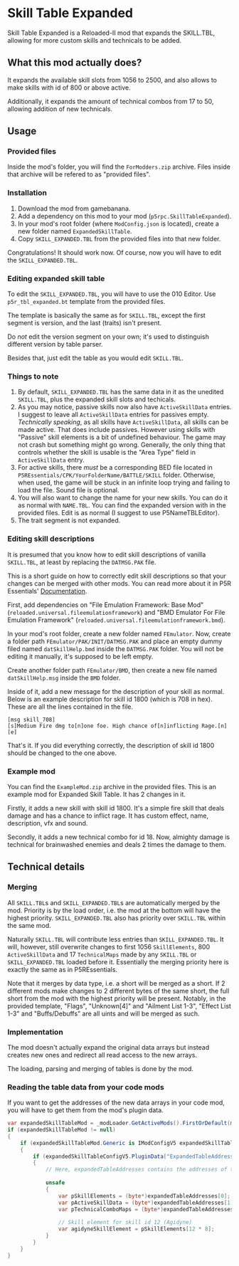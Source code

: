 ﻿# Skill Table Expanded

Skill Table Expanded is a Reloaded-II mod that expands the SKILL.TBL, allowing for more custom skills and technicals to be added.

## What this mod actually does?

It expands the available skill slots from 1056 to 2500, and also allows to make skills with id of 800 or above active.

Additionally, it expands the amount of technical combos from 17 to 50, allowing addition of new technicals.

## Usage

### Provided files

Inside the mod's folder, you will find the `ForModders.zip` archive. Files inside that archive will be refered to as "provided files".

### Installation

1. Download the mod from gamebanana.
2. Add a dependency on this mod to your mod (`p5rpc.SkillTableExpanded`).
3. In your mod's root folder (where `ModConfig.json` is located), create a new folder named `ExpandedSkillTable`.
4. Copy `SKILL_EXPANDED.TBL` from the provided files into that new folder.

Congratulations! It should work now. Of course, now you will have to edit the `SKILL_EXPANDED.TBL`.

### Editing expanded skill table

To edit the `SKILL_EXPANDED.TBL`, you will have to use the 010 Editor. Use `p5r_tbl_expanded.bt` template from the provided files.

The template is basically the same as for `SKILL.TBL`, except the first segment is version, and the last (traits) isn't present.

Do *not* edit the version segment on your own; it's used to distinguish different version by table parser.

Besides that, just edit the table as you would edit `SKILL.TBL`.

### Things to note

1. By default, `SKILL_EXPANDED.TBL` has the same data in it as the unedited `SKILL.TBL`, plus the expanded skill slots and techicals.
2. As you may notice, passive skills now also have `ActiveSkillData` entries. I suggest to leave all `ActiveSkillData` entries for passives empty. *Technically speaking*, as all skills have `ActiveSkillData`, all skills can be made active. That does include passives. However using skills with "Passive" skill elements is a bit of undefined behaviour. The game may not crash but something might go wrong. Generally, the only thing that controls whether the skill is usable is the "Area Type" field in `ActiveSkillData` entry.
3. For active skills, there *must* be a corresponding BED file located in `P5REssentials/CPK/YourFolderName/BATTLE/SKILL` folder. Otherwise, when used, the game will be stuck in an infinite loop trying and failing to load the file. Sound file is optional.
4. You will also want to change the name for your new skills. You can do it as normal with `NAME.TBL`. You can find the expanded version with in the provided files. Edit is as normal (I suggest to use P5NameTBLEditor).
5. The trait segment is not expanded.

### Editing skill descriptions

It is presumed that you know how to edit skill descriptions of vanilla `SKILL.TBL`, at least by replacing the `DATMSG.PAK` file.

This is a short guide on how to correctly edit skill descriptions so that your changes can be merged with other mods. You can read more about it in P5R Essentials' [Documentation](https://sewer56.dev/p5rpc.modloader/usage/#example-bmd-in-archives).

First, add dependencies on "File Emulation Framework: Base Mod" (`reloaded.universal.fileemulationframework`) and "BMD Emulator For File Emulation Framework" (`reloaded.universal.fileemulationframework.bmd`).

In your mod's root folder, create a new folder named `FEmulator`. Now, create a folder path `FEmulator/PAK/INIT/DATMSG.PAK` and place an empty dummy filed named `datSkillHelp.bmd` inside the `DATMSG.PAK` folder. You will not be editing it manually, it's supposed to be left empty.

Create another folder path `FEmulator/BMD`, then create a new file named `datSkillHelp.msg` inside the `BMD` folder.

Inside of it, add a new message for the description of your skill as normal. Below is an example description for skill id 1800 (which is 708 in hex). These are all the lines contained in the file.
```
[msg skill_708]
[s]Medium Fire dmg to[n]one foe. High chance of[n]inflicting Rage.[n][e]
```

That's it. If you did everything correctly, the description of skill id 1800 should be changed to the one above.

### Example mod

You can find the `ExampleMod.zip` archive in the provided files. This is an example mod for Expanded Skill Table. It has 2 changes in it.

Firstly, it adds a new skill with skill id 1800. It's a simple fire skill that deals damage and has a chance to inflict rage. It has custom effect, name, description, vfx and sound.

Secondly, it adds a new technical combo for id 18. Now, almighty damage is technical for brainwashed enemies and deals 2 times the damage to them.

## Technical details

### Merging

All `SKILL.TBL`s and `SKILL_EXPANDED.TBL`s are automatically merged by the mod. Priority is by the load order, i.e. the mod at the bottom will have the highest priority. `SKILL_EXPANDED.TBL` also has priority over `SKILL.TBL` within the same mod.

Naturally `SKILL.TBL` will contribute less entries than `SKILL_EXPANDED.TBL`. It will, however, still overwrite changes to first 1056 `SkillElements`, 800 `ActiveSkillData` and 17 `TechnicalMaps` made by any `SKILL.TBL` or `SKILL_EXPANDED.TBL` loaded before it. Essentially the merging priority here is exactly the same as in P5REssentials.

Note that it merges by data type, i.e. a short will be merged as a short. If 2 different mods make changes to 2 different bytes of the same short, the full short from the mod with the highest priority will be present. Notably, in the provided template, "Flags", "Unknown[4]" and "Ailment List 1-3", "Effect List 1-3" and "Buffs/Debuffs" are all uints and will be merged as such.

### Implementation

The mod doesn't actually expand the original data arrays but instead creates new ones and redirect all read access to the new arrays.

The loading, parsing and merging of tables is done by the mod.

### Reading the table data from your code mods

If you want to get the addresses of the new data arrays in your code mod, you will have to get them from the mod's plugin data.

``` C#
var expandedSkillTableMod = _modLoader.GetActiveMods().FirstOrDefault(mod => mod.Generic.ModId == "p5rpc.SkillTableExpanded");
if (expandedSkillTableMod != null)
{
    if (expandedSkillTableMod.Generic is IModConfigV5 expandedSkillTableConfigV5)
    {
        if (expandedSkillTableConfigV5.PluginData["ExpandedTableAddresses"] is ulong[] expandedTableAddresses)
        {
            // Here, expandedTableAddresses contains the addresses of the skill data
            
            unsafe
            {
                var pSkillElements = (byte*)expandedTableAddresses[0];
                var pActiveSkillData = (byte*)expandedTableAddresses[1];
                var pTechnicalComboMaps = (byte*)expandedTableAddresses[2];
                
                // Skill element for skill id 12 (Agidyne)
                var agidyneSkillElement = pSkillElements[12 * 8];
            }
        }
    }
}
```